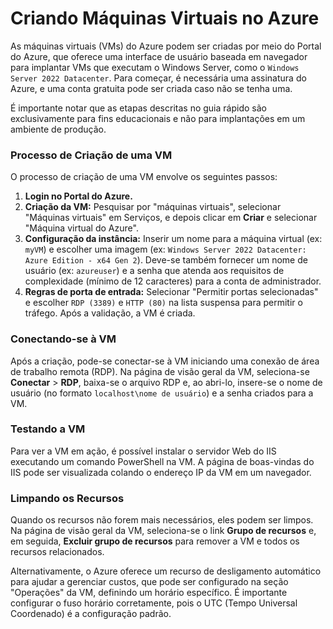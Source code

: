 # Criando Máquinas Virtuais no Azure

As máquinas virtuais (VMs) do Azure podem ser criadas por meio do Portal do Azure, que oferece uma interface de usuário baseada em navegador para implantar VMs que executam o Windows Server, como o `Windows Server 2022 Datacenter`. Para começar, é necessária uma assinatura do Azure, e uma conta gratuita pode ser criada caso não se tenha uma.

É importante notar que as etapas descritas no guia rápido são exclusivamente para fins educacionais e não para implantações em um ambiente de produção.

### Processo de Criação de uma VM

O processo de criação de uma VM envolve os seguintes passos:

1.  **Login no Portal do Azure.**
2.  **Criação da VM:** Pesquisar por "máquinas virtuais", selecionar "Máquinas virtuais" em Serviços, e depois clicar em **Criar** e selecionar "Máquina virtual do Azure".
3.  **Configuração da instância:** Inserir um nome para a máquina virtual (ex: `myVM`) e escolher uma imagem (ex: `Windows Server 2022 Datacenter: Azure Edition - x64 Gen 2`). Deve-se também fornecer um nome de usuário (ex: `azureuser`) e a senha que atenda aos requisitos de complexidade (mínimo de 12 caracteres) para a conta de administrador.
4.  **Regras de porta de entrada:** Selecionar "Permitir portas selecionadas" e escolher `RDP (3389)` e `HTTP (80)` na lista suspensa para permitir o tráfego. Após a validação, a VM é criada.

### Conectando-se à VM

Após a criação, pode-se conectar-se à VM iniciando uma conexão de área de trabalho remota (RDP). Na página de visão geral da VM, seleciona-se **Conectar** > **RDP**, baixa-se o arquivo RDP e, ao abri-lo, insere-se o nome de usuário (no formato `localhost\nome de usuário`) e a senha criados para a VM.

### Testando a VM

Para ver a VM em ação, é possível instalar o servidor Web do IIS executando um comando PowerShell na VM. A página de boas-vindas do IIS pode ser visualizada colando o endereço IP da VM em um navegador.

### Limpando os Recursos

Quando os recursos não forem mais necessários, eles podem ser limpos. Na página de visão geral da VM, seleciona-se o link **Grupo de recursos** e, em seguida, **Excluir grupo de recursos** para remover a VM e todos os recursos relacionados.

Alternativamente, o Azure oferece um recurso de desligamento automático para ajudar a gerenciar custos, que pode ser configurado na seção "Operações" da VM, definindo um horário específico. É importante configurar o fuso horário corretamente, pois o UTC (Tempo Universal Coordenado) é a configuração padrão.
